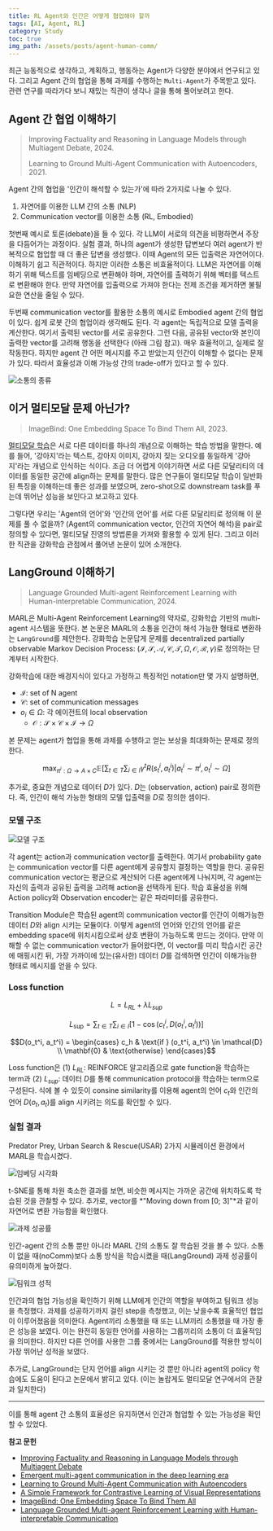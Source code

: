 ```yaml
---
title: RL Agent와 인간은 어떻게 협업해야 할까
tags: [AI, Agent, RL]
category: Study
toc: true
img_path: /assets/posts/agent-human-comm/
---
```


최근 능동적으로 생각하고, 계획하고, 행동하는 Agent가 다양한 분야에서 연구되고 있다. 그리고 Agent 간의 협업을 통해 과제를 수행하는 `Multi-Agent`가 주목받고 있다. 관련 연구를 따라가다 보니 재밌는 직관이 생각나 글을 통해 풀어보려고 한다.

## Agent 간 협업 이해하기

> Improving Factuality and Reasoning in Language Models through Multiagent Debate, 2024.
>
> Learning to Ground Multi-Agent Communication with Autoencoders, 2021.

Agent 간의 협업을 '인간이 해석할 수 있는가'에 따라 2가지로 나눌 수 있다.

1. 자연어를 이용한 LLM 간의 소통 (NLP)
2. Communication vector를 이용한 소통 (RL, Embodied)

첫번째 예시로 토론(debate)을 들 수 있다. 각 LLM이 서로의 의견을 비평하면서 주장을 다듬어가는 과정이다. 실험 결과, 하나의 agent가 생성한 답변보다 여러 agent가 반복적으로 협업할 때 더 좋은 답변을 생성했다. 이때 Agent의 모든 입출력은 자연어이다. 이해하기 쉽고 직관적이다. 하지만 이러한 소통은 비효율적이다. LLM은 자연어를 이해하기 위해 텍스트를 임베딩으로 변환해야 하며, 자연어를 출력하기 위해 벡터를 텍스트로 변환해야 한다. 만약 자연어를 입출력으로 가져야 한다는 전제 조건을 제거하면 불필요한 연산을 줄일 수 있다.

두번째 communication vector를 활용한 소통의 예시로 Embodied agent 간의 협업이 있다. 쉽게 로봇 간의 협업이라 생각해도 된다. 각 agent는 독립적으로 모델 출력을 계산한다. 여기서 출력된 vector를 서로 공유한다. 그런 다음, 공유된 vector와 본인이 출력한 vector를 고려해 행동을 선택한다 (아래 그림 참고). 매우 효율적이고, 실제로 잘 작동한다. 하지만 agent 간 어떤 메시지를 주고 받았는지 인간이 이해할 수 없다는 문제가 있다. 따라서 효율성과 이해 가능성 간의 trade-off가 있다고 할 수 있다.

![소통의 종류](communication-type.png)

## 이거 멀티모달 문제 아닌가?

> ImageBind: One Embedding Space To Bind Them All, 2023.

[멀티모달 학습](https://denev6.github.io/study/2025/09/20/co-learning.html)은 서로 다른 데이터를 하나의 개념으로 이해하는 학습 방법을 말한다. 예를 들어, '강아지'라는 텍스트, 강아지 이미지, 강아지 짖는 오디오를 동일하게 '강아지'라는 개념으로 인식하는 식이다. 조금 더 어렵게 이야기하면 서로 다른 모달리티의 데이터를 동일한 공간에 align하는 문제를 말한다. 많은 연구들이 멀티모달 학습이 일반화된 특징을 이해하는데 좋은 성과를 보였으며, zero-shot으로 downstream task를 푸는데 뛰어난 성능을 보인다고 보고하고 있다.

그렇다면 우리는 'Agent의 언어'와 '인간의 언어'를 서로 다른 모달리티로 정의해 이 문제를 풀 수 없을까? (Agent의 communication vector, 인간의 자연어 해석)을 pair로 정의할 수 있다면, 멀티모달 진영의 방법론을 가져와 활용할 수 있게 된다. 그리고 이러한 직관을 강화학습 관점에서 풀어낸 논문이 있어 소개한다.

## LangGround 이해하기

> Language Grounded Multi-agent Reinforcement Learning with Human-interpretable Communication, 2024.

MARL은 Multi-Agent Reinforcement Learning의 약자로, 강화학습 기반의 multi-agent 시스템을 뜻한다. 본 논문은 MARL의 소통을 인간이 해석 가능한 형태로 변환하는 `LangGround`를 제안한다. 강화학습 논문답게 문제를 decentralized partially observable Markov Decision Process: $(\mathcal{I}, \mathcal{S}, \mathcal{A}, \mathcal{C}, \mathcal{T}, \Omega, \mathcal{O}, \mathcal{R}, \gamma)$로 정의하는 단계부터 시작한다.

강화학습에 대한 배경지식이 있다고 가정하고 특징적인 notation만 몇 가지 설명하면,

- $\mathcal{I}$: set of N agent
- $\mathcal{C}$: set of communication messages
- $o_i \in \Omega$: 각 에이전트의 local observation
  - $\mathcal{O}:\mathcal{S}\times \mathcal{C}\times \mathcal{I} \rightarrow \Omega$

본 문제는 agent가 협업을 통해 과제를 수행하고 얻는 보상을 최대화하는 문제로 정의한다.

$$\max_{\pi^i: \Omega \to A \times C} \mathbb{E} \left[ \sum_{t \in T} \sum_{i \in I} \gamma^t R(s_t^i, a_t^i) | a_t^i \sim \pi^i, o_t^i \sim \Omega \right]$$

추가로, 중요한 개념으로 데이터 $D$가 있다. $D$는 (observation, action) pair로 정의한다. 즉, 인간이 해석 가능한 형태의 모델 입출력을 $D$로 정의한 셈이다.

### 모델 구조

![모델 구조](model-architecture.png)

각 agent는 action과 communication vector를 출력한다. 여기서 probability gate는 communication vector를 다른 agent에게 공유할지 결정하는 역할을 한다. 공유된 communication vector는 평균으로 계산되어 다른 agent에게 나눠지며, 각 agent는 자신의 출력과 공유된 출력을 고려해 action을 선택하게 된다. 학습 효율성을 위해 Action policy와 Observation encoder는 같은 파라미터를 공유한다.

Transition Module은 학습된 agent의 communication vector를 인간이 이해가능한 데이터 $D$와 align 시키는 모듈이다. 이렇게 agent의 언어와 인간의 언어를 같은 embedding space에 위치시킴으로써 상호 변환이 가능하도록 만드는 것이다. 만약 이해할 수 없는 communication vector가 들어왔다면, 이 vector를 미리 학습시킨 공간에 매핑시킨 뒤, 가장 가까이에 있는(유사한) 데이터 $D$를 검색하면 인간이 이해가능한 형태로 메시지를 얻을 수 있다.

### Loss function

$$L = L_{RL} + \lambda L_{sup}$$

$$L_{\text{sup}} = \sum_{t \in T} \sum_{i \in I} [1 - \cos(c_t^i, D(o_t^i, a_t^i))]$$

$$D(o_t^i, a_t^i) = \begin{cases} c_h & \text{if } (o_t^i, a_t^i) \in \mathcal{D} \\ \mathbf{0} & \text{otherwise} \end{cases}$$

Loss function은 (1) $L_{RL}$: REINFORCE 알고리즘으로 gate function을 학습하는 term과 (2) $L_{sup}$: 데이터 $D$를 통해 communication protocol을 학습하는 term으로 구성된다. 식에 볼 수 있듯이 consine similarity를 이용해 agent의 언어 $c_t$와 인간의 언어 $D(o_t, a_t)$를 align 시키려는 의도를 확인할 수 있다.

### 실험 결과

Predator Prey, Urban Search & Rescue(USAR) 2가지 시뮬레이션 환경에서 MARL을 학습시켰다.

![임베딩 시각화](embedding-space.png)

t-SNE를 통해 차원 축소한 결과를 보면, 비슷한 메시지는 가까운 공간에 위치하도록 학습된 것을 관찰할 수 있다. 추가로, vector를 *"Moving down from [0; 3]"*과 같이 자연어로 변환 가능함을 확인했다.

![과제 성공률](sucess-rate.png)

인간-agent 간의 소통 뿐만 아니라 MARL 간의 소통도 잘 학습된 것을 볼 수 있다. 소통이 없을 때(noComm)보다 소통 방식을 학습시켰을 때(LangGround) 과제 성공률이 유의미하게 높아졌다.

![팀워크 성적](teamwork.png)

인간과의 협업 가능성을 확인하기 위해 LLM에게 인간의 역할을 부여하고 팀워크 성능을 측정했다. 과제를 성공하기까지 걸린 step을 측청했고, 이는 낮을수록 효율적인 협업이 이루어졌음을 의미한다. Agent끼리 소통했을 때 또는 LLM끼리 소통했을 때 가장 좋은 성능을 보였다. 이는 완전히 동일한 언어를 사용하는 그룹끼리의 소통이 더 효율적임을 의미한다. 하지만 다른 언어를 사용한 그룹 중에서는 LangGround를 적용한 방식이 가장 뛰어난 성적을 보였다.

추가로, LangGround는 단지 언어를 align 시키는 것 뿐만 아니라 agent의 policy 학습에도 도움이 된다고 논문에서 밝히고 있다. (이는 놀랍게도 멀티모달 연구에서의 관찰과 일치한다)

---

이를 통해 agent 간 소통의 효율성은 유지하면서 인간과 협업할 수 있는 가능성을 확인할 수 있었다.

**참고 문헌**

- [Improving Factuality and Reasoning in Language Models through Multiagent Debate](https://arxiv.org/abs/2305.14325)
- [Emergent multi-agent communication in the deep learning era](https://arxiv.org/abs/2006.02419)
- [Learning to Ground Multi-Agent Communication with Autoencoders](https://arxiv.org/abs/2110.15349)
- [A Simple Framework for Contrastive Learning of Visual Representations](https://arxiv.org/abs/2002.05709)
- [ImageBind: One Embedding Space To Bind Them All](https://arxiv.org/abs/2305.05665)
- [Language Grounded Multi-agent Reinforcement Learning with Human-interpretable Communication](https://arxiv.org/abs/2409.17348)
